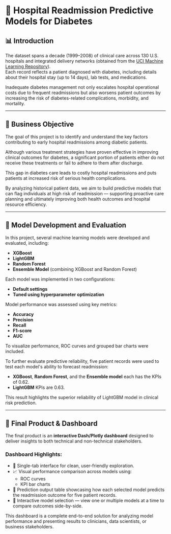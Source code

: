 # 🏥 Hospital Readmission Predictive Models for Diabetes

## 📊 Introduction

The dataset spans a decade (1999–2008) of clinical care across 130 U.S. hospitals and integrated delivery networks (obtained from the [UCI Machine Learning Repository](https://archive.ics.uci.edu/)).  
Each record reflects a patient diagnosed with diabetes, including details about their hospital stay (up to 14 days), lab tests, and medications.

Inadequate diabetes management not only escalates hospital operational costs due to frequent readmissions but also worsens patient outcomes by increasing the risk of diabetes-related complications, morbidity, and mortality.

---

## 🎯 Business Objective

The goal of this project is to identify and understand the key factors contributing to early hospital readmissions among diabetic patients.

Although various treatment strategies have proven effective in improving clinical outcomes for diabetes, a significant portion of patients either do not receive these treatments or fail to adhere to them after discharge.

This gap in diabetes care leads to costly hospital readmissions and puts patients at increased risk of serious health complications.

By analyzing historical patient data, we aim to build predictive models that can flag individuals at high risk of readmission — supporting proactive care planning and ultimately improving both health outcomes and hospital resource efficiency.

---

## 🤖 Model Development and Evaluation

In this project, several machine learning models were developed and evaluated, including:

- **XGBoost**
- **LightGBM**
- **Random Forest**
- **Ensemble Model** (combining XGBoost and Random Forest)

Each model was implemented in two configurations:

- **Default settings**
- **Tuned using hyperparameter optimization**

Model performance was assessed using key metrics:

- **Accuracy**
- **Precision**
- **Recall**
- **F1-score**
- **AUC**

To visualize performance, ROC curves and grouped bar charts were included.

To further evaluate predictive reliability, five patient records were used to test each model's ability to forecast readmission:

- **XGBoost**, **Random Forest**, and the **Ensemble model** each has the KPIs of 0.62.
- **LightGBM** KPIs are 0.63.

This result highlights the superior reliability of LightGBM model in clinical risk prediction.

---

## 🚀 Final Product & Dashboard

The final product is an **interactive Dash/Plotly dashboard** designed to deliver insights to both technical and non-technical stakeholders.

### Dashboard Highlights:

- 📌 Single-tab interface for clean, user-friendly exploration.
- 📈 Visual performance comparison across models using:
  - ROC curves
  - KPI bar charts
- 🧠 Prediction output table showcasing how each selected model predicts the readmission outcome for five patient records.
- 🧩 Interactive model selection — view one or multiple models at a time to compare outcomes side-by-side.

This dashboard is a complete end-to-end solution for analyzing model performance and presenting results to clinicians, data scientists, or business stakeholders.
